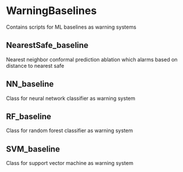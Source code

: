 # WarningBaselines
Contains scripts for ML baselines as warning systems

## NearestSafe_baseline
Nearest neighbor conformal prediction ablation which alarms based on distance to nearest safe

## NN_baseline
Class for neural network classifier as warning system

## RF_baseline
Class for random forest classifier as warning system

## SVM_baseline
Class for support vector machine as warning system